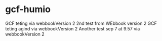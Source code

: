 # gcf-humio

GCF teting via webbookVersion 2
2nd test from WEbbook version 2
GCF teting agind via webbookVersion 2
Another test sep 7 at 9.57 via webbookVersion 2
